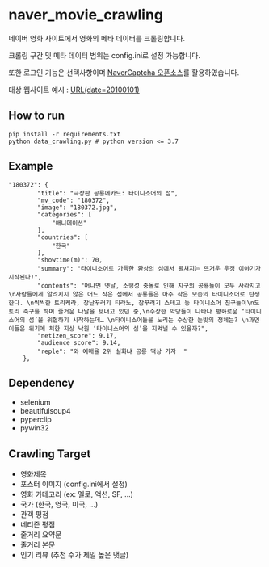 # naver_movie_crawling
네이버 영화 사이트에서 영화의 메타 데이터를 크롤링합니다.

크롤링 구간 및 메타 데이터 범위는 config.ini로 설정 가능합니다.

또한 로그인 기능은 선택사항이며 [NaverCaptcha 오픈소스](https://github.com/lumyjuwon/NaverCaptcha)를 활용하였습니다.

대상 웹사이트 예시 : [URL(date=20100101)](https://movie.naver.com/movie/sdb/rank/rmovie.nhn?sel=cnt&tg=0&date=20100101)

## How to run
```
pip install -r requirements.txt
python data_crawling.py # python version <= 3.7
```
## Example
```
"180372": {  
		"title": "극장판 공룡메카드: 타이니소어의 섬",  
		"mv_code": "180372",  
		"image": "180372.jpg", 
		"categories": [  
			"애니메이션"  
		],  
		"countries": [  
			"한국"  
		],  
		"showtime(m)": 70,  
		"summary": "타이니소어로 가득한 환상의 섬에서 펼쳐지는 뜨거운 우정 이야기가 시작된다!",  
		"contents": "머나먼 옛날, 소행성 충돌로 인해 지구의 공룡들이 모두 사라지고\n사람들에게 알려지지 않은 어느 작은 섬에서 공룡들은 아주 작은 모습의 타이니소어로 탄생한다. \n씩씩한 트리케라, 장난꾸러기 티라노, 잠꾸러기 스테고 등 타이니소어 친구들이\n도토리 축구를 하며 즐거운 나날을 보내고 있던 중,\n수상한 악당들이 나타나 평화로운 ‘타이니소어의 섬’을 위협하기 시작하는데… \n타이니소어들을 노리는 수상한 눈빛의 정체는? \n과연 이들은 위기에 처한 지상 낙원 ‘타이니소어의 섬’을 지켜낼 수 있을까?",  
		"netizen_score": 9.17,  
		"audience_score": 9.14,  
		"reple": "와 예매율 2위 실화냐 공룡 떡상 가자  "  
	},  
```

## Dependency
 - selenium
 - beautifulsoup4
 - pyperclip
 - pywin32
 
## Crawling Target
 - 영화제목
 - 포스터 이미지 (config.ini에서 설정)
 - 영화 카테고리 (ex: 멜로, 액션, SF, ...)
 - 국가 (한국, 영국, 미국, ...)
 - 관객 평점
 - 네티즌 평점
 - 줄거리 요약문
 - 줄거리 본문
 - 인기 리뷰 (추천 수가 제일 높은 댓글)
